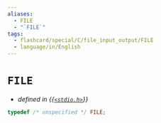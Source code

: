 ```yaml
---
aliases:
  - FILE
  - "`FILE`"
tags:
  - flashcard/special/C/file_input_output/FILE
  - language/in/English
---
```


# `FILE`

- _defined in {{[`<stdio.h>`](../../../general/C%20file%20input_output.md)}}_ <!--SR:!2026-07-23,805,330-->

```C
typedef /* unspecified */ FILE;
```
